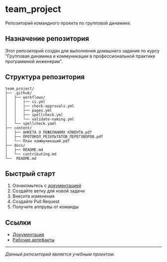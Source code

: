 # team_project

Репозиторий командного проекта по групповой динамике.

## Назначение репозитория

Этот репозиторий создан для выполнения домашнего задания по курсу
"Групповая динамика и коммуникации в профессиональной практике
программной инженерии".

## Структура репозитория

```
team_project/
├── .github/
│   ├── workflows/
│   │   ├── ci.yml
│   │   ├── check-approvals.yml
│   │   ├── pages.yml
│   │   ├── spellcheck.yml
│   │   └── validate-naming.yml
│   └── spellcheck.yaml
├── content/
│   ├── АНКЕТА О ПОЖЕЛАНИЯХ КЛИЕНТА.pdf
│   ├── ПРОТОКОЛ_РЕЗУЛЬТАТОВ_ПЕРЕГОВОРОВ.pdf
│   └── План коммуникаций.pdf
├── docs/
│   ├── README.md
│   └── contributing.md
└──  README.md
```

## Быстрый старт

1. Ознакомьтесь с [документацией](docs/contribution.md)
2. Создайте ветку для новой задачи
3. Внесите изменения
4. Создайте Pull Request
5. Получите аппрувы от команды

## Ссылки

- [Документация](docs/contribution.md)
- [Рабочие артефакты](content/)

---

*Данный репозиторий является учебным проектом.*
